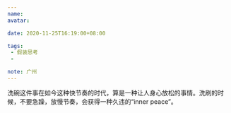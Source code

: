 ```yaml
---
name:
avatar:

date: 2020-11-25T16:19:00+08:00

tags:
 - 假装思考
 -

note: 广州
---
```

洗碗这件事在如今这种快节奏的时代，算是一种让人身心放松的事情。洗刷的时候，不要急躁，放慢节奏，会获得一种久违的“inner peace”。